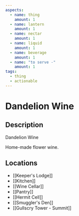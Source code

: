 ```yaml
---
aspects:
  - name: thing
    amount: 1
  - name: lantern
    amount: 1
  - name: nectar
    amount: 1
  - name: liquid
    amount: 1
  - name: beverage
    amount: 1
  - name: "to serve -"
    amount: 1
tags:
  - thing
  - actionable
---
```


# Dandelion Wine

## Description
Dandelion Wine

Home-made flower wine.
## Locations
- [[Keeper's Lodge]]
- [[Kitchen]]
- [[Wine Cellar]]
- [[Pantry]]
- [[Hermit Cell]]
- [[Smuggler's Den]]
- [[Gullscry Tower - Summit]]